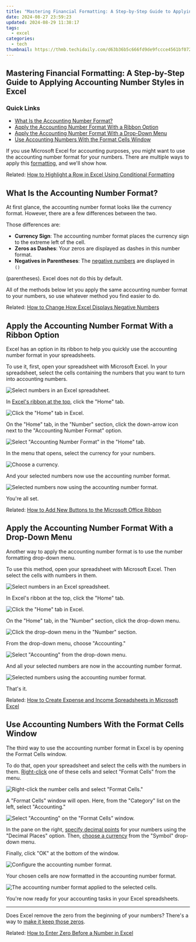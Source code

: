 ```yaml
---
title: "Mastering Financial Formatting: A Step-by-Step Guide to Applying Accounting Number Styles in Excel"
date: 2024-08-27 23:59:23
updated: 2024-08-29 11:38:17
tags:
  - excel
categories:
  - tech
thumbnail: https://thmb.techidaily.com/d63b36b5c666fd9de9fccce4561bf07299ad84d3949b489b0214f6877268e346.png
---
```


## Mastering Financial Formatting: A Step-by-Step Guide to Applying Accounting Number Styles in Excel

### Quick Links

* [What Is the Accounting Number Format?](https://article-knowledge.techidaily.com/updated-in-2024-boosting-visuals-with-photoshops-motion-blur-effect-tutorial/)
* [Apply the Accounting Number Format With a Ribbon Option](https://screen-recording.techidaily.com/new-directsnap-recorder-for-modern-oses-for-2024/)
* [Apply the Accounting Number Format With a Drop-Down Menu](https://buynow-marvelous.techidaily.com/unveiling-motorolas-mg7700-delivering-fast-and-dependable-internet-speeds/)
* [Use Accounting Numbers With the Format Cells Window](https://facebook-videos.techidaily.com/updated-the-ultimate-guide-to-collecting-key-tools-in-your-toolkit-for-2024/)

 If you use Microsoft Excel for accounting purposes, you might want to use the accounting number format for your numbers. There are multiple ways to apply this [formatting](https://facebook-video-share.techidaily.com/updated-in-depth-asmr-video-insights/), and we'll show how.

Related: [How to Highlight a Row in Excel Using Conditional Formatting](https://facebook-video-share.techidaily.com/updated-in-depth-asmr-video-insights/) 

##  What Is the Accounting Number Format?

 At first glance, the accounting number format looks like the currency format. However, there are a few differences between the two.

 Those differences are:

* **Currency Sign**: The accounting number format places the currency sign to the extreme left of the cell.
* **Zeros as Dashes**: Your zeros are displayed as dashes in this number format.
* **Negatives in Parentheses**: The [negative numbers](https://tech-revival.techidaily.com/discover-time-saving-magic-with-these-10-powerful-chatgpt-pdf-extensions/) are displayed in  
        `()`  
      
 (parentheses). Excel does not do this by default.

 All of the methods below let you apply the same accounting number format to your numbers, so use whatever method you find easier to do.

Related: [How to Change How Excel Displays Negative Numbers](https://tech-revival.techidaily.com/discover-time-saving-magic-with-these-10-powerful-chatgpt-pdf-extensions/) 

##  Apply the Accounting Number Format With a Ribbon Option

 Excel has an option in its ribbon to help you quickly use the accounting number format in your spreadsheets.

 To use it, first, open your spreadsheet with Microsoft Excel. In your spreadsheet, select the cells containing the numbers that you want to turn into accounting numbers.

![Select numbers in an Excel spreadsheet.](https://static1.howtogeekimages.com/wordpress/wp-content/uploads/2021/11/1-select-numbers.png) 

 In [Excel's ribbon at the top](https://smart-video-creator.techidaily.com/transform-your-footage-expert-advice-for-creating-polished-professional-movies/), click the "Home" tab.

![Click the "Home" tab in Excel.](https://static1.howtogeekimages.com/wordpress/wp-content/uploads/2021/11/2-excel-home-tab-1.png) 

 On the "Home" tab, in the "Number" section, click the down-arrow icon next to the "Accounting Number Format" option.

![Select "Accounting Number Format" in the "Home" tab.](https://static1.howtogeekimages.com/wordpress/wp-content/uploads/2021/11/3-accounting-number-format.png) 

 In the menu that opens, select the currency for your numbers.

![Choose a currency.](https://static1.howtogeekimages.com/wordpress/wp-content/uploads/2021/11/4-select-currency.png) 

 And your selected numbers now use the accounting number format.

![Selected numbers now using the accounting number format.](https://static1.howtogeekimages.com/wordpress/wp-content/uploads/2021/11/5-numbers-in-accounting-number-format.png) 

 You're all set.

Related: [How to Add New Buttons to the Microsoft Office Ribbon](https://smart-video-creator.techidaily.com/transform-your-footage-expert-advice-for-creating-polished-professional-movies/) 

##  Apply the Accounting Number Format With a Drop-Down Menu

 Another way to apply the accounting number format is to use the number formatting drop-down menu.

 To use this method, open your spreadsheet with Microsoft Excel. Then select the cells with numbers in them.

![Select numbers in an Excel spreadsheet.](https://static1.howtogeekimages.com/wordpress/wp-content/uploads/2021/11/1-select-numbers.png) 

 In Excel's ribbon at the top, click the "Home" tab.

![Click the "Home" tab in Excel.](https://static1.howtogeekimages.com/wordpress/wp-content/uploads/2021/11/2-excel-home-tab-1.png) 

 On the "Home" tab, in the "Number" section, click the drop-down menu.

![Click the drop-down menu in the "Number" section.](https://static1.howtogeekimages.com/wordpress/wp-content/uploads/2021/11/6-excel-number-menu.png) 

 From the drop-down menu, choose "Accounting."

![Select "Accounting" from the drop-down menu.](https://static1.howtogeekimages.com/wordpress/wp-content/uploads/2021/11/7-choose-accounting.png) 

 And all your selected numbers are now in the accounting number format.

![Selected numbers using the accounting number format.](https://static1.howtogeekimages.com/wordpress/wp-content/uploads/2021/11/8-accounting-number-format-applied.png) 

 That's it.

Related: [How to Create Expense and Income Spreadsheets in Microsoft Excel](https://fox-blue.techidaily.com/updated-diving-into-the-depths-with-gopro-hero5-for-2024/) 

##  Use Accounting Numbers With the Format Cells Window

 The third way to use the accounting number format in Excel is by opening the Format Cells window.

 To do that, open your spreadsheet and select the cells with the numbers in them. [Right-click](https://desktop-recording.techidaily.com/updated-the-art-of-recording-fun-6-techniques-to-document-minecraft-for-2024/) one of these cells and select "Format Cells" from the menu.

![Right-click the number cells and select "Format Cells."](https://static1.howtogeekimages.com/wordpress/wp-content/uploads/2021/11/9-format-cells.png) 

 A "Format Cells" window will open. Here, from the "Category" list on the left, select "Accounting."

![Select "Accounting" on the "Format Cells" window.](https://static1.howtogeekimages.com/wordpress/wp-content/uploads/2021/11/10-format-cells-accounting.png) 

 In the pane on the right, [specify decimal points](https://screen-capture.techidaily.com/updated-in-2024-the-ultimate-screen-recorder-test-active-vs-top-contenders/) for your numbers using the "Decimal Places" option. Then, [choose a currency](https://on-screen-recording.techidaily.com/updated-rapid-reel-sound-mixed-screenshotting/) from the "Symbol" drop-down menu.

 Finally, click "OK" at the bottom of the window.

![Configure the accounting number format.](https://static1.howtogeekimages.com/wordpress/wp-content/uploads/2021/11/11-configure-accounting-number-format.png) 

 Your chosen cells are now formatted in the accounting number format.

![The accounting number format applied to the selected cells.](https://static1.howtogeekimages.com/wordpress/wp-content/uploads/2021/11/12-use-accounting-number-format.png) 

 You're now ready for your accounting tasks in your Excel spreadsheets.

---

 Does Excel remove the zero from the beginning of your numbers? There's a way to [make it keep those zeros](https://iphone-location.techidaily.com/how-to-see-someones-location-on-apple-iphone-xr-drfone-by-drfone-virtual-ios/).

Related: [How to Enter Zero Before a Number in Excel](https://iphone-location.techidaily.com/how-to-see-someones-location-on-apple-iphone-xr-drfone-by-drfone-virtual-ios/)

<ins class="adsbygoogle"
     style="display:block"
     data-ad-format="autorelaxed"
     data-ad-client="ca-pub-7571918770474297"
     data-ad-slot="1223367746"></ins>



<ins class="adsbygoogle"
     style="display:block"
     data-ad-client="ca-pub-7571918770474297"
     data-ad-slot="8358498916"
     data-ad-format="auto"
     data-full-width-responsive="true"></ins>
